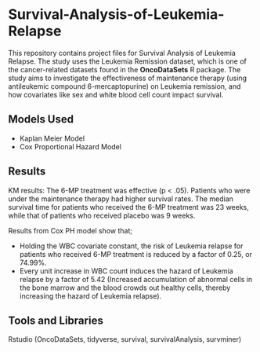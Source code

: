# Survival-Analysis-of-Leukemia-Relapse
This repository contains project files for Survival Analysis of Leukemia Relapse. The study uses the Leukemia Remission dataset, which is one of the cancer-related datasets found in the **OncoDataSets** R package. The study aims to investigate the effectiveness of maintenance therapy (using antileukemic compound 6-mercaptopurine) on Leukemia remission, and how covariates like sex and white blood cell count impact survival.

## Models Used
* Kaplan Meier Model
* Cox Proportional Hazard Model

## Results
KM results: The 6-MP treatment was effective (p < .05). Patients who were under the maintenance therapy had higher survival rates. The median survival time for patients who received the 6-MP treatment was 23 weeks, while that of patients who received placebo was 9 weeks.

Results from Cox PH model show that;

* Holding the WBC covariate constant, the risk of Leukemia relapse for patients who received 6-MP treatment is reduced by a factor of 0.25, or 74.99%.
* Every unit increase in WBC count induces the hazard of Leukemia relapse by a factor of 5.42 (Increased accumulation of abnormal cells in the bone marrow and the blood crowds out healthy cells, thereby increasing the hazard of Leukemia relapse).

## Tools and Libraries
Rstudio (OncoDataSets, tidyverse, survival, survivalAnalysis, survminer)
